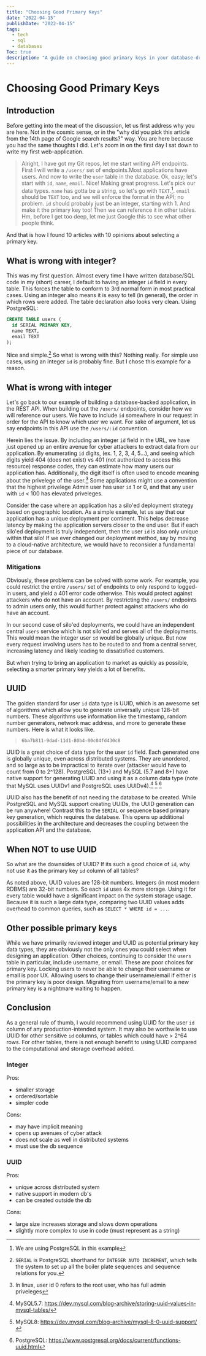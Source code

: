 ```yaml
---
title: "Choosing Good Primary Keys"
date: "2022-04-15"
publishDate: "2022-04-15"
tags:
  - tech
  - sql
  - databases
Toc: true
description: "A guide on choosing good primary keys in your database-driven application."
---
```


# Choosing Good Primary Keys

## Introduction

Before getting into the meat of the discussion, let us first address why you are here. Not in the cosmic sense, or in the "why did you pick this article from the 14th page of Google search results?" way. You are here because you had the same thoughts I did. Let's zoom in on the first day I sat down to write my first web-application.

> Alright, I have got my Git repos, let me start writing API endpoints. First I will write a `/users/` set of endpoints.Most applications have users. And now to write the `user` table in the database. Ok, easy; let's start with `id`, `name`, `email`. Nice! Making great progress. Let's pick our data types. `name` has gotta be a string, so let's go with `TEXT`.[^1]. `email` should be `TEXT` too, and we will enforce the format in the API; no problem. `id` should probably just be an integer, starting with 1. And make it the primary key too! Then we can reference it in other tables. Hm, before I get too deep, let me just Google this to see what other people think. 

And that is how I found 10 articles with 10 opinions about selecting a primary key.

## What is wrong with integer?

This was my first question. Almost every time I have written database/SQL code in my (short) career, I default to having an integer `id` field in every table. This forces the table to conform to 3rd normal form in most practical cases. Using an integer also means it is easy to tell (in general), the order in which rows were added. The table declaration also looks very clean. Using PostgreSQL:

```sql
CREATE TABLE users (
  id SERIAL PRIMARY KEY,
  name TEXT,
  email TEXT
);
```

Nice and simple.[^2] So what is wrong with this? Nothing really. For simple use cases, using an integer `id` is probably fine. But I chose this example for a reason. 

## What is wrong with integer

Let's go back to our example of building a database-backed application, in the REST API. When building out the `/users/` endpoints, consider how we will reference our users. We have to include `id` somewhere in our request in order for the API to know which user we want. For sake of argument, let us say endpoints in this API use the `/users/:id` convention. 

Herein lies the issue. By including an integer `id` field in the URL, we have just opened up an entire avenue for cyber attackers to extract data from our application. By enumerating `id` digits, (ex. 1, 2, 3, 4, 5...), and seeing which digits yield 404 (does not exist) vs 401 (not authorized to access this resource) response codes, they can estimate how many users our application has. Additionally, the digit itself is often used to encode meaning about the privelege of the user.[^3] Some applications might use a convention that the highest privelege Admin user has user `id` 1 or 0, and that any user with `id` < 100 has elevated priveleges.

Consider the case where an application has a silo'ed deployment strategy based on geographic location. As a simple example, let us say that our application has a unique deployment per continent. This helps decrease latency by making the application servers closer to the end user. But if each silo'ed deployment is truly independent, then the user `id` is also only unique within that silo! If we ever changed our deployment method, say by moving to a cloud-native architecture, we would have to reconsider a fundamental piece of our database. 

### Mitigations

Obviously, these problems can be solved with some work. For example, you could restrict the entire `/users/` set of endpoints to only respond to logged-in users, and yield a 401 error code otherwise. This would protect against attackers who do not have an account. By restricting the `/users/` endpoints to admin users only, this would further protect against attackers who do have an account.

In our second case of silo'ed deployments, we could have an independent central `users` service which is not silo'ed and serves all of the deployments. This would mean the integer user `id` would be globally unique. But now every request involving users has to be routed to and from a central server, increasing latency and likely leading to dissatisfied customers. 

But when trying to bring an application to market as quickly as possible, selecting a smarter primary key yields a lot of benefits. 

## UUID

The golden standard for user `id` data type is UUID, which is an awesome set of algorithms which allow you to generate universally unique 128-bit numbers. These algorithms use information like the timestamp, random number generators, network mac address, and more to generate these numbers. Here is what it looks like.

> `6ba7b811-9dad-11d1-80b4-00c04fd430c8`

UUID is a great choice of data type for the user `id` field. Each generated one is globally unique, even across distributed systems. They are unordered, and so large as to be impractical to iterate over (attacker would have to count from 0 to 2^128). PostgreSQL (13+) and MySQL (5.7 and 8+) have native support for generating UUID and using it as a column data type (note that MySQL uses UUIDv1 and PostgreSQL uses UUIDv4).[^4] [^5] [^6] 

UUID also has the benefit of not needing the database to be created. While PostgreSQL and MySQL support creating UUIDs, the UUID generation can be run anywhere! Contrast this to the `SERIAL` or sequence based primary key generation, which requires the database. This opens up additional possibilities in the architecture and decreases the coupling between the application API and the database. 

## When NOT to use UUID

So what are the downsides of UUID? If its such a good choice of `id`, why not use it as the primary key `id` column of all tables?

As noted above, UUID values are 128-bit numbers. Integers (in most modern RDBMS) are 32-bit numbers. So each `id` uses 4x more storage. Using it for every table would have a significant impact on the system storage usage. Because it is such a large data type, comparing two UUID values adds overhead to common queries, such as `SELECT * WHERE id = ...`.

## Other possible primary keys

While we have primarily reviewed integer and UUID as potential primary key data types, they are obviously not the only ones you could select when designing an application. Other choices, continuing to consider the `users` table in particular, include username, or email. These are poor choices for primary key. Locking users to never be able to change their username or email is poor UX. Allowing users to change their username/email if either is the primary key is poor design. Migrating from username/email to a new primary key is a nightmare waiting to happen. 

## Conclusion

As a general rule of thumb, I would recommend using UUID for the user `id` column of any production-intended system. It may also be worthwile to use UUID for other sensitive `id` columns, or tables which could have > 2^64 rows. For other tables, there is not enough benefit to using UUID compared to the computational and storage overhead added.

### Integer

Pros:
- smaller storage
- ordered/sortable
- simpler code

Cons: 
- may have implicit meaning
- opens up avenues of cyber attack
- does not scale as well in distributed systems
- must use the db sequence

### UUID

Pros:
- unique across distributed system
- native support in modern db's
- can be created outside the db

Cons:
- large size increases storage and slows down operations
- slightly more complex to use in code (must represent as a string)


[^1]: We are using PostgreSQL in this example
[^2]: `SERIAL` is PostgreSQL shorthand for `INTEGER AUTO INCREMENT`, which tells the system to set up all the boiler plate sequences and sequence relations for you.
[^3]: In linux, user id 0 refers to the root user, who has full admin priveleges
[^4]: MySQL5.7: https://dev.mysql.com/blog-archive/storing-uuid-values-in-mysql-tables/
[^5]: MySQL8: https://dev.mysql.com/blog-archive/mysql-8-0-uuid-support/
[^6]: PostgreSQL: https://www.postgresql.org/docs/current/functions-uuid.html

